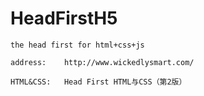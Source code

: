 # HeadFirstH5
    the head first for html+css+js

    address:    http://www.wickedlysmart.com/

    HTML&CSS:   Head First HTML与CSS（第2版）
